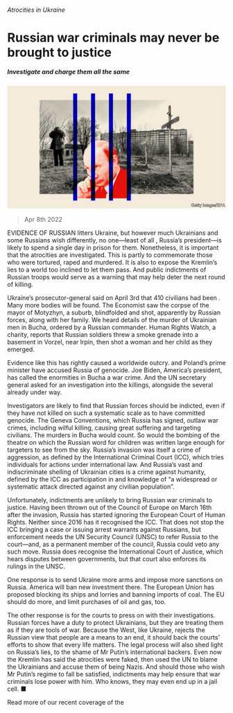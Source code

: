 ###### Atrocities in Ukraine

# Russian war criminals may never be brought to justice 

##### Investigate and charge them all the same 

![image](images/20220409_ldd002_0_1.jpg) 

> Apr 8th 2022 

EVIDENCE OF RUSSIAN  litters Ukraine, but however much Ukrainians and some Russians wish differently, no one—least of all , Russia’s president—is likely to spend a single day in prison for them. Nonetheless, it is important that the atrocities are investigated. This is partly to commemorate those who were tortured, raped and murdered. It is also to expose the Kremlin’s lies to a world too inclined to let them pass. And public indictments of Russian troops would serve as a warning that may help deter the next round of killing.

Ukraine’s prosecutor-general said on April 3rd that 410 civilians had been . Many more bodies will be found. The Economist saw the corpse of the mayor of Motyzhyn, a suburb, blindfolded and shot, apparently by Russian forces, along with her family. We heard details of the murder of Ukrainian men in Bucha, ordered by a Russian commander. Human Rights Watch, a charity, reports that Russian soldiers threw a smoke grenade into a basement in Vorzel, near Irpin, then shot a woman and her child as they emerged.


Evidence like this has rightly caused a worldwide outcry.  and Poland’s prime minister have accused Russia of genocide. Joe Biden, America’s president, has called the enormities in Bucha a war crime. And the UN secretary general asked for an investigation into the killings, alongside the several already under way.

Investigators are likely to find that Russian forces should be indicted, even if they have not killed on such a systematic scale as to have committed genocide. The Geneva Conventions, which Russia has signed, outlaw war crimes, including wilful killing, causing great suffering and targeting civilians. The murders in Bucha would count. So would the bombing of the  theatre on which the Russian word for children was written large enough for targeters to see from the sky. Russia’s invasion was itself a crime of aggression, as defined by the International Criminal Court (ICC), which tries individuals for actions under international law. And Russia’s vast and indiscriminate shelling of Ukrainian cities is a crime against humanity, defined by the ICC as participation in and knowledge of “a widespread or systematic attack directed against any civilian population”.


Unfortunately, indictments are unlikely to bring Russian war criminals to justice. Having been thrown out of the Council of Europe on March 16th after the invasion, Russia has started ignoring the European Court of Human Rights. Neither since 2016 has it recognised the ICC. That does not stop the ICC bringing a case or issuing arrest warrants against Russians, but enforcement needs the UN Security Council (UNSC) to refer Russia to the court—and, as a permanent member of the council, Russia could veto any such move. Russia does recognise the International Court of Justice, which hears disputes between governments, but that court also enforces its rulings in the UNSC.

One response is to send Ukraine more arms and impose more sanctions on Russia. America will ban new investment there. The European Union has proposed blocking its ships and lorries and banning imports of coal. The EU should do more, and limit purchases of oil and gas, too.

The other response is for the courts to press on with their investigations. Russian forces have a duty to protect Ukrainians, but they are treating them as if they are tools of war. Because the West, like Ukraine, rejects the Russian view that people are a means to an end, it should back the courts’ efforts to show that every life matters. The legal process will also shed light on Russia’s lies, to the shame of Mr Putin’s international backers. Even now the Kremlin has said the atrocities were faked, then used the UN to blame the Ukrainians and accuse them of being Nazis. And should those who wish Mr Putin’s regime to fall be satisfied, indictments may help ensure that war criminals lose power with him. Who knows, they may even end up in a jail cell. ■

Read more of our recent coverage of the 

